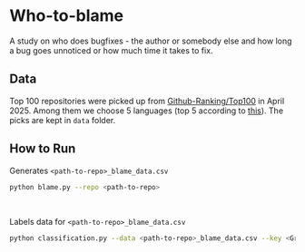 # Who-to-blame
A study on who does bugfixes - the author or somebody else and how long a bug goes unnoticed or how much time it takes to fix.

## Data
Top 100 repositories were picked up from [Github-Ranking/Top100](https://github.com/EvanLi/Github-Ranking/tree/master/Top100) in April 2025. Among them we choose 5 languages (top 5 according to [this](https://madnight.github.io/githut/#/stars/2024/1)). The picks are kept in `data` folder.

## How to Run
Generates `<path-to-repo>_blame_data.csv`
```bash
python blame.py --repo <path-to-repo>
```

<br>

Labels data for `<path-to-repo>_blame_data.csv`
```bash
python classification.py --data <path-to-repo>_blame_data.csv --key <Groq API Key>
```